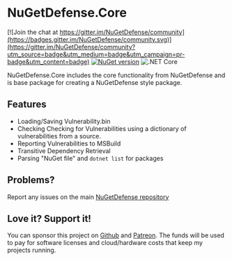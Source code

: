 # NuGetDefense.Core

[![Join the chat at https://gitter.im/NuGetDefense/community](https://badges.gitter.im/NuGetDefense/community.svg)](https://gitter.im/NuGetDefense/community?utm_source=badge&utm_medium=badge&utm_campaign=pr-badge&utm_content=badge)  [![NuGet version](https://badge.fury.io/nu/NuGetDefense.Core.svg)](https://badge.fury.io/nu/NuGetDefense.Core) ![.NET Core](https://github.com/digitalcoyote/NuGetDefense.Core/workflows/.NET%20Core/badge.svg)

NuGetDefense.Core includes the core functionality from NuGetDefense and is base package for creating a NuGetDefense style package.
  
## Features  
* Loading/Saving Vulnerability.bin
* Checking Checking for Vulnerabilities using a dictionary of vulnerabilities from a source.
* Reporting Vulnerabilities to MSBuild
* Transitive Dependency Retrieval
* Parsing "NuGet file" and `dotnet list` for packages

## Problems?
Report any issues on the main [NuGetDefense repository](https://github.com/digitalcoyote/NuGetDefense.git)
    
## Love it? Support it!
You can sponsor this project on [Github](https://github.com/sponsors/digitalcoyote) and [Patreon](https://www.patreon.com/codingcoyote). The funds will be used to pay for software licenses and cloud/hardware costs that keep my projects running.

